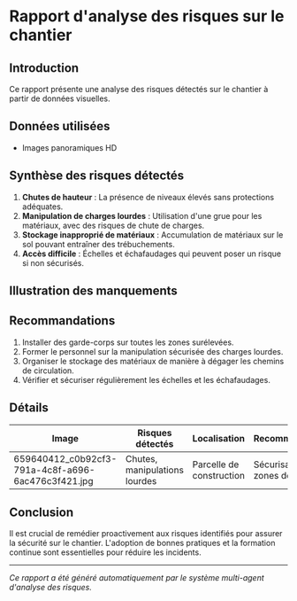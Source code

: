 # Rapport d'analyse des risques sur le chantier

## Introduction
Ce rapport présente une analyse des risques détectés sur le chantier à partir de données visuelles.

## Données utilisées
- Images panoramiques HD

## Synthèse des risques détectés
1. **Chutes de hauteur** : La présence de niveaux élevés sans protections adéquates.
2. **Manipulation de charges lourdes** : Utilisation d'une grue pour les matériaux, avec des risques de chute de charges.
3. **Stockage inapproprié de matériaux** : Accumulation de matériaux sur le sol pouvant entraîner des trébuchements.
4. **Accès difficile** : Échelles et échafaudages qui peuvent poser un risque si non sécurisés.

## Illustration des manquements
<!-- Insertion d'images annotées ou de schémas serait pertinente ici -->

## Recommandations
1. Installer des garde-corps sur toutes les zones surélevées.
2. Former le personnel sur la manipulation sécurisée des charges lourdes.
3. Organiser le stockage des matériaux de manière à dégager les chemins de circulation.
4. Vérifier et sécuriser régulièrement les échelles et les échafaudages.

## Détails
| Image                                         | Risques détectés           | Localisation              | Recommandations                         |
|-----------------------------------------------|----------------------------|---------------------------|-----------------------------------------|
| 659640412_c0b92cf3-791a-4c8f-a696-6ac476c3f421.jpg | Chutes, manipulations lourdes | Parcelle de construction   | Sécurisation des zones de travail       |

## Conclusion
Il est crucial de remédier proactivement aux risques identifiés pour assurer la sécurité sur le chantier. L'adoption de bonnes pratiques et la formation continue sont essentielles pour réduire les incidents.

---
*Ce rapport a été généré automatiquement par le système multi-agent d'analyse des risques.*